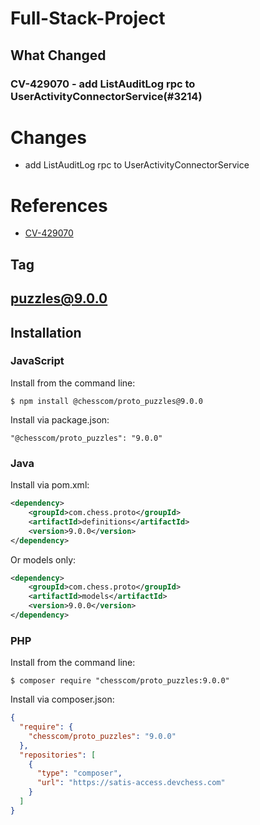 # Full-Stack-Project
## What Changed
### CV-429070 - add ListAuditLog rpc to UserActivityConnectorService(#3214)
# Changes

- add ListAuditLog rpc to UserActivityConnectorService

# References

- [CV-429070](https://chesscom.atlassian.net/browse/CV-429070)

[CV-429070]: https://chesscom.atlassian.net/browse/CV-429070?atlOrigin=eyJpIjoiNWRkNTljNzYxNjVmNDY3MDlhMDU5Y2ZhYzA5YTRkZjUiLCJwIjoiZ2l0aHViLWNvbS1KU1cifQ

## Tag
## puzzles@9.0.0

## Installation

### JavaScript

Install from the command line:
```
$ npm install @chesscom/proto_puzzles@9.0.0
```

Install via package.json:
```
"@chesscom/proto_puzzles": "9.0.0"
```

### Java
Install via pom.xml:

```xml
<dependency>
    <groupId>com.chess.proto</groupId>
    <artifactId>definitions</artifactId>
    <version>9.0.0</version>
</dependency>
```


Or models only:

```xml
<dependency>
    <groupId>com.chess.proto</groupId>
    <artifactId>models</artifactId>
    <version>9.0.0</version>
</dependency>
```


### PHP

Install from the command line:
```
$ composer require "chesscom/proto_puzzles:9.0.0"
```

Install via composer.json:

```json
{
  "require": {
    "chesscom/proto_puzzles": "9.0.0"
  },
  "repositories": [
    {
      "type": "composer",
      "url": "https://satis-access.devchess.com"
    }
  ]
}
```


